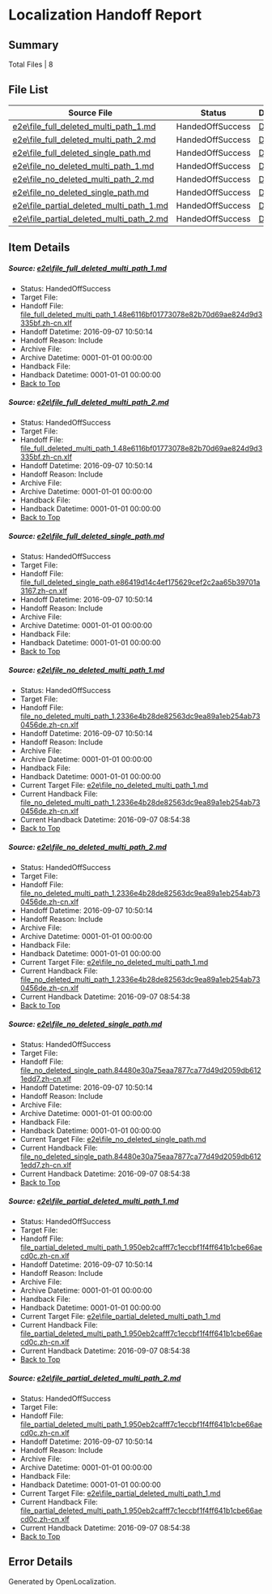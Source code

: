 # <a name='report-top'></a> Localization Handoff Report

## Summary
 Total Files | 8

## File List
 Source File | Status | Details 
 ----------- | ------ | ------- 
 [e2e\file_full_deleted_multi_path_1.md](https://github.com/OpenLocalizationTestOrg/ol-test0/blob/d69b932000827a9adb5b902fc8239880e040d027/e2e/file_full_deleted_multi_path_1.md) | HandedOffSuccess | [Details](#b2c84f22e6ffc5544b9da4ee8408441f5769b29e1)
 [e2e\file_full_deleted_multi_path_2.md](https://github.com/OpenLocalizationTestOrg/ol-test0/blob/d69b932000827a9adb5b902fc8239880e040d027/e2e/file_full_deleted_multi_path_2.md) | HandedOffSuccess | [Details](#b2c84f22e6ffc5544b9da4ee8408441f5769b29e2)
 [e2e\file_full_deleted_single_path.md](https://github.com/OpenLocalizationTestOrg/ol-test0/blob/d69b932000827a9adb5b902fc8239880e040d027/e2e/file_full_deleted_single_path.md) | HandedOffSuccess | [Details](#533f11d5de4d47fbc75651a172527a950b096c433)
 [e2e\file_no_deleted_multi_path_1.md](https://github.com/OpenLocalizationTestOrg/ol-test0/blob/d69b932000827a9adb5b902fc8239880e040d027/e2e/file_no_deleted_multi_path_1.md) | HandedOffSuccess | [Details](#cc0246e861e94334aeb5d8ef7b09d0f310f8c0a44)
 [e2e\file_no_deleted_multi_path_2.md](https://github.com/OpenLocalizationTestOrg/ol-test0/blob/d69b932000827a9adb5b902fc8239880e040d027/e2e/file_no_deleted_multi_path_2.md) | HandedOffSuccess | [Details](#cc0246e861e94334aeb5d8ef7b09d0f310f8c0a45)
 [e2e\file_no_deleted_single_path.md](https://github.com/OpenLocalizationTestOrg/ol-test0/blob/d69b932000827a9adb5b902fc8239880e040d027/e2e/file_no_deleted_single_path.md) | HandedOffSuccess | [Details](#36e460a9db20267d8e66ba08667805763d9c40636)
 [e2e\file_partial_deleted_multi_path_1.md](https://github.com/OpenLocalizationTestOrg/ol-test0/blob/d69b932000827a9adb5b902fc8239880e040d027/e2e/file_partial_deleted_multi_path_1.md) | HandedOffSuccess | [Details](#f01992d01f97ae1ceed3a832d69031b3c5508e4f7)
 [e2e\file_partial_deleted_multi_path_2.md](https://github.com/OpenLocalizationTestOrg/ol-test0/blob/d69b932000827a9adb5b902fc8239880e040d027/e2e/file_partial_deleted_multi_path_2.md) | HandedOffSuccess | [Details](#f01992d01f97ae1ceed3a832d69031b3c5508e4f8)

## Item Details
##### <a name='b2c84f22e6ffc5544b9da4ee8408441f5769b29e1'></a> Source: [e2e\file_full_deleted_multi_path_1.md](https://github.com/OpenLocalizationTestOrg/ol-test0/blob/d69b932000827a9adb5b902fc8239880e040d027/e2e/file_full_deleted_multi_path_1.md)
* Status: HandedOffSuccess
* Target File: 
* Handoff File: [file_full_deleted_multi_path_1.48e6116bf01773078e82b70d69ae824d9d3335bf.zh-cn.xlf](https://github.com/OpenLocalizationTestOrg/ol-test0-handoff/blob/cd74dc1f5a444ad22d9791072c4c544badb04982/ol-handoff/OpenLocalizationTestOrg/ol-test0-zhcn/ci/mt/file_full_deleted_multi_path_1.48e6116bf01773078e82b70d69ae824d9d3335bf.zh-cn.xlf)
* Handoff Datetime: 2016-09-07 10:50:14
* Handoff Reason: Include
* Archive File: 
* Archive Datetime: 0001-01-01 00:00:00
* Handback File: 
* Handback Datetime: 0001-01-01 00:00:00
* [Back to Top](#report-top)

##### <a name='b2c84f22e6ffc5544b9da4ee8408441f5769b29e2'></a> Source: [e2e\file_full_deleted_multi_path_2.md](https://github.com/OpenLocalizationTestOrg/ol-test0/blob/d69b932000827a9adb5b902fc8239880e040d027/e2e/file_full_deleted_multi_path_2.md)
* Status: HandedOffSuccess
* Target File: 
* Handoff File: [file_full_deleted_multi_path_1.48e6116bf01773078e82b70d69ae824d9d3335bf.zh-cn.xlf](https://github.com/OpenLocalizationTestOrg/ol-test0-handoff/blob/cd74dc1f5a444ad22d9791072c4c544badb04982/ol-handoff/OpenLocalizationTestOrg/ol-test0-zhcn/ci/mt/file_full_deleted_multi_path_1.48e6116bf01773078e82b70d69ae824d9d3335bf.zh-cn.xlf)
* Handoff Datetime: 2016-09-07 10:50:14
* Handoff Reason: Include
* Archive File: 
* Archive Datetime: 0001-01-01 00:00:00
* Handback File: 
* Handback Datetime: 0001-01-01 00:00:00
* [Back to Top](#report-top)

##### <a name='533f11d5de4d47fbc75651a172527a950b096c433'></a> Source: [e2e\file_full_deleted_single_path.md](https://github.com/OpenLocalizationTestOrg/ol-test0/blob/d69b932000827a9adb5b902fc8239880e040d027/e2e/file_full_deleted_single_path.md)
* Status: HandedOffSuccess
* Target File: 
* Handoff File: [file_full_deleted_single_path.e86419d14c4ef175629cef2c2aa65b39701a3167.zh-cn.xlf](https://github.com/OpenLocalizationTestOrg/ol-test0-handoff/blob/cd74dc1f5a444ad22d9791072c4c544badb04982/ol-handoff/OpenLocalizationTestOrg/ol-test0-zhcn/ci/mt/file_full_deleted_single_path.e86419d14c4ef175629cef2c2aa65b39701a3167.zh-cn.xlf)
* Handoff Datetime: 2016-09-07 10:50:14
* Handoff Reason: Include
* Archive File: 
* Archive Datetime: 0001-01-01 00:00:00
* Handback File: 
* Handback Datetime: 0001-01-01 00:00:00
* [Back to Top](#report-top)

##### <a name='cc0246e861e94334aeb5d8ef7b09d0f310f8c0a44'></a> Source: [e2e\file_no_deleted_multi_path_1.md](https://github.com/OpenLocalizationTestOrg/ol-test0/blob/d69b932000827a9adb5b902fc8239880e040d027/e2e/file_no_deleted_multi_path_1.md)
* Status: HandedOffSuccess
* Target File: 
* Handoff File: [file_no_deleted_multi_path_1.2336e4b28de82563dc9ea89a1eb254ab730456de.zh-cn.xlf](https://github.com/OpenLocalizationTestOrg/ol-test0-handoff/blob/cd74dc1f5a444ad22d9791072c4c544badb04982/ol-handoff/OpenLocalizationTestOrg/ol-test0-zhcn/ci/mt/file_no_deleted_multi_path_1.2336e4b28de82563dc9ea89a1eb254ab730456de.zh-cn.xlf)
* Handoff Datetime: 2016-09-07 10:50:14
* Handoff Reason: Include
* Archive File: 
* Archive Datetime: 0001-01-01 00:00:00
* Handback File: 
* Handback Datetime: 0001-01-01 00:00:00
* Current Target File: [e2e\file_no_deleted_multi_path_1.md](https://github.com/OpenLocalizationTestOrg/ol-test0-zhcn/blob/cd83cc4dbcf7a46d137c3c172046a86e7d1440e8/e2e/file_no_deleted_multi_path_1.md)
* Current Handback File: [file_no_deleted_multi_path_1.2336e4b28de82563dc9ea89a1eb254ab730456de.zh-cn.xlf](https://github.com/OpenLocalizationTestOrg/ol-test0-handback/blob/46f206b97e51008afe3cdafce9f4f7d0a52e1db5/ol-handback/OpenLocalizationTestOrg/ol-test0-zhcn/ci/mt/file_no_deleted_multi_path_1.2336e4b28de82563dc9ea89a1eb254ab730456de.zh-cn.xlf)
* Current Handback Datetime: 2016-09-07 08:54:38
* [Back to Top](#report-top)

##### <a name='cc0246e861e94334aeb5d8ef7b09d0f310f8c0a45'></a> Source: [e2e\file_no_deleted_multi_path_2.md](https://github.com/OpenLocalizationTestOrg/ol-test0/blob/d69b932000827a9adb5b902fc8239880e040d027/e2e/file_no_deleted_multi_path_2.md)
* Status: HandedOffSuccess
* Target File: 
* Handoff File: [file_no_deleted_multi_path_1.2336e4b28de82563dc9ea89a1eb254ab730456de.zh-cn.xlf](https://github.com/OpenLocalizationTestOrg/ol-test0-handoff/blob/cd74dc1f5a444ad22d9791072c4c544badb04982/ol-handoff/OpenLocalizationTestOrg/ol-test0-zhcn/ci/mt/file_no_deleted_multi_path_1.2336e4b28de82563dc9ea89a1eb254ab730456de.zh-cn.xlf)
* Handoff Datetime: 2016-09-07 10:50:14
* Handoff Reason: Include
* Archive File: 
* Archive Datetime: 0001-01-01 00:00:00
* Handback File: 
* Handback Datetime: 0001-01-01 00:00:00
* Current Target File: [e2e\file_no_deleted_multi_path_1.md](https://github.com/OpenLocalizationTestOrg/ol-test0-zhcn/blob/cd83cc4dbcf7a46d137c3c172046a86e7d1440e8/e2e/file_no_deleted_multi_path_1.md)
* Current Handback File: [file_no_deleted_multi_path_1.2336e4b28de82563dc9ea89a1eb254ab730456de.zh-cn.xlf](https://github.com/OpenLocalizationTestOrg/ol-test0-handback/blob/46f206b97e51008afe3cdafce9f4f7d0a52e1db5/ol-handback/OpenLocalizationTestOrg/ol-test0-zhcn/ci/mt/file_no_deleted_multi_path_1.2336e4b28de82563dc9ea89a1eb254ab730456de.zh-cn.xlf)
* Current Handback Datetime: 2016-09-07 08:54:38
* [Back to Top](#report-top)

##### <a name='36e460a9db20267d8e66ba08667805763d9c40636'></a> Source: [e2e\file_no_deleted_single_path.md](https://github.com/OpenLocalizationTestOrg/ol-test0/blob/d69b932000827a9adb5b902fc8239880e040d027/e2e/file_no_deleted_single_path.md)
* Status: HandedOffSuccess
* Target File: 
* Handoff File: [file_no_deleted_single_path.84480e30a75eaa7877ca77d49d2059db6121edd7.zh-cn.xlf](https://github.com/OpenLocalizationTestOrg/ol-test0-handoff/blob/cd74dc1f5a444ad22d9791072c4c544badb04982/ol-handoff/OpenLocalizationTestOrg/ol-test0-zhcn/ci/mt/file_no_deleted_single_path.84480e30a75eaa7877ca77d49d2059db6121edd7.zh-cn.xlf)
* Handoff Datetime: 2016-09-07 10:50:14
* Handoff Reason: Include
* Archive File: 
* Archive Datetime: 0001-01-01 00:00:00
* Handback File: 
* Handback Datetime: 0001-01-01 00:00:00
* Current Target File: [e2e\file_no_deleted_single_path.md](https://github.com/OpenLocalizationTestOrg/ol-test0-zhcn/blob/cd83cc4dbcf7a46d137c3c172046a86e7d1440e8/e2e/file_no_deleted_single_path.md)
* Current Handback File: [file_no_deleted_single_path.84480e30a75eaa7877ca77d49d2059db6121edd7.zh-cn.xlf](https://github.com/OpenLocalizationTestOrg/ol-test0-handback/blob/46f206b97e51008afe3cdafce9f4f7d0a52e1db5/ol-handback/OpenLocalizationTestOrg/ol-test0-zhcn/ci/mt/file_no_deleted_single_path.84480e30a75eaa7877ca77d49d2059db6121edd7.zh-cn.xlf)
* Current Handback Datetime: 2016-09-07 08:54:38
* [Back to Top](#report-top)

##### <a name='f01992d01f97ae1ceed3a832d69031b3c5508e4f7'></a> Source: [e2e\file_partial_deleted_multi_path_1.md](https://github.com/OpenLocalizationTestOrg/ol-test0/blob/d69b932000827a9adb5b902fc8239880e040d027/e2e/file_partial_deleted_multi_path_1.md)
* Status: HandedOffSuccess
* Target File: 
* Handoff File: [file_partial_deleted_multi_path_1.950eb2cafff7c1eccbf1f4ff641b1cbe66aecd0c.zh-cn.xlf](https://github.com/OpenLocalizationTestOrg/ol-test0-handoff/blob/cd74dc1f5a444ad22d9791072c4c544badb04982/ol-handoff/OpenLocalizationTestOrg/ol-test0-zhcn/ci/mt/file_partial_deleted_multi_path_1.950eb2cafff7c1eccbf1f4ff641b1cbe66aecd0c.zh-cn.xlf)
* Handoff Datetime: 2016-09-07 10:50:14
* Handoff Reason: Include
* Archive File: 
* Archive Datetime: 0001-01-01 00:00:00
* Handback File: 
* Handback Datetime: 0001-01-01 00:00:00
* Current Target File: [e2e\file_partial_deleted_multi_path_1.md](https://github.com/OpenLocalizationTestOrg/ol-test0-zhcn/blob/cd83cc4dbcf7a46d137c3c172046a86e7d1440e8/e2e/file_partial_deleted_multi_path_1.md)
* Current Handback File: [file_partial_deleted_multi_path_1.950eb2cafff7c1eccbf1f4ff641b1cbe66aecd0c.zh-cn.xlf](https://github.com/OpenLocalizationTestOrg/ol-test0-handback/blob/46f206b97e51008afe3cdafce9f4f7d0a52e1db5/ol-handback/OpenLocalizationTestOrg/ol-test0-zhcn/ci/mt/file_partial_deleted_multi_path_1.950eb2cafff7c1eccbf1f4ff641b1cbe66aecd0c.zh-cn.xlf)
* Current Handback Datetime: 2016-09-07 08:54:38
* [Back to Top](#report-top)

##### <a name='f01992d01f97ae1ceed3a832d69031b3c5508e4f8'></a> Source: [e2e\file_partial_deleted_multi_path_2.md](https://github.com/OpenLocalizationTestOrg/ol-test0/blob/d69b932000827a9adb5b902fc8239880e040d027/e2e/file_partial_deleted_multi_path_2.md)
* Status: HandedOffSuccess
* Target File: 
* Handoff File: [file_partial_deleted_multi_path_1.950eb2cafff7c1eccbf1f4ff641b1cbe66aecd0c.zh-cn.xlf](https://github.com/OpenLocalizationTestOrg/ol-test0-handoff/blob/cd74dc1f5a444ad22d9791072c4c544badb04982/ol-handoff/OpenLocalizationTestOrg/ol-test0-zhcn/ci/mt/file_partial_deleted_multi_path_1.950eb2cafff7c1eccbf1f4ff641b1cbe66aecd0c.zh-cn.xlf)
* Handoff Datetime: 2016-09-07 10:50:14
* Handoff Reason: Include
* Archive File: 
* Archive Datetime: 0001-01-01 00:00:00
* Handback File: 
* Handback Datetime: 0001-01-01 00:00:00
* Current Target File: [e2e\file_partial_deleted_multi_path_1.md](https://github.com/OpenLocalizationTestOrg/ol-test0-zhcn/blob/cd83cc4dbcf7a46d137c3c172046a86e7d1440e8/e2e/file_partial_deleted_multi_path_1.md)
* Current Handback File: [file_partial_deleted_multi_path_1.950eb2cafff7c1eccbf1f4ff641b1cbe66aecd0c.zh-cn.xlf](https://github.com/OpenLocalizationTestOrg/ol-test0-handback/blob/46f206b97e51008afe3cdafce9f4f7d0a52e1db5/ol-handback/OpenLocalizationTestOrg/ol-test0-zhcn/ci/mt/file_partial_deleted_multi_path_1.950eb2cafff7c1eccbf1f4ff641b1cbe66aecd0c.zh-cn.xlf)
* Current Handback Datetime: 2016-09-07 08:54:38
* [Back to Top](#report-top)


## Error Details

Generated by OpenLocalization.
